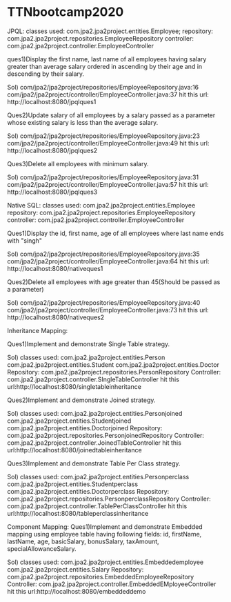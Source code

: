 # TTNbootcamp2020


JPQL: 
classes used: com.jpa2.jpa2project.entities.Employee; 
repository:  com.jpa2.jpa2project.repositories.EmployeeRepository 
controller:  com.jpa2.jpa2project.controller.EmployeeController

ques1)Display the first name, last name of all employees having salary greater than average salary ordered in ascending by their age and in descending by their salary. 

Sol) com/jpa2/jpa2project/repositories/EmployeeRepository.java:16 com/jpa2/jpa2project/controller/EmployeeController.java:37 hit this url: http://localhost:8080/jpqlques1

Ques2)Update salary of all employees by a salary passed as a parameter whose existing salary is less than the average salary. 

Sol) com/jpa2/jpa2project/repositories/EmployeeRepository.java:23 com/jpa2/jpa2project/controller/EmployeeController.java:49 hit this url: http://localhost:8080/jpqlques2

Ques3)Delete all employees with minimum salary. 

Sol) com/jpa2/jpa2project/repositories/EmployeeRepository.java:31 com/jpa2/jpa2project/controller/EmployeeController.java:57 hit this url: http://localhost:8080/jpqlques3

Native SQL: 
classes used: 
com.jpa2.jpa2project.entities.Employee 
repository: com.jpa2.jpa2project.repositories.EmployeeRepository 
controller: com.jpa2.jpa2project.controller.EmployeeController

Ques1)Display the id, first name, age of all employees where last name ends with "singh" 

Sol) com/jpa2/jpa2project/repositories/EmployeeRepository.java:35 com/jpa2/jpa2project/controller/EmployeeController.java:64 hit this url: http://localhost:8080/nativeques1

Ques2)Delete all employees with age greater than 45(Should be passed as a parameter) 

Sol) com/jpa2/jpa2project/repositories/EmployeeRepository.java:40 com/jpa2/jpa2project/controller/EmployeeController.java:73 hit this url: http://localhost:8080/nativeques2

Inheritance Mapping:

Ques1)Implement and demonstrate Single Table strategy. 

Sol) 
classes used: com.jpa2.jpa2project.entities.Person 
com.jpa2.jpa2project.entities.Student 
com.jpa2.jpa2project.entities.Doctor 
Repository: com.jpa2.jpa2project.repositories.PersonRepository 
Controller: com.jpa2.jpa2project.controller.SIngleTableController 
hit this url:http://localhost:8080/singletableinheritance

Ques2)Implement and demonstrate Joined strategy. 

Sol) 
classes used: com.jpa2.jpa2project.entities.Personjoined 
com.jpa2.jpa2project.entities.Studentjoined 
com.jpa2.jpa2project.entities.Doctorjoined 
Repository: com.jpa2.jpa2project.repositories.PersonjoinedRepository 
Controller: com.jpa2.jpa2project.controller.JoinedTableController 
hit this url:http://localhost:8080/joinedtableinheritance

Ques3)Implement and demonstrate Table Per Class strategy. 

Sol) 
classes used: com.jpa2.jpa2project.entities.Personperclass 
com.jpa2.jpa2project.entities.Studentperclass 
com.jpa2.jpa2project.entities.Doctorperclass 
Repository: com.jpa2.jpa2project.repositories.PersonperclassRepository 
Controller: com.jpa2.jpa2project.controller.TablePerClassController 
hit this url:http://localhost:8080/tableperclassinheritance

Component Mapping: 
Ques1)Implement and demonstrate Embedded mapping using employee table having following fields: id, firstName, lastName, age, basicSalary, bonusSalary, taxAmount, specialAllowanceSalary. 

Sol) 
classes used: com.jpa2.jpa2project.entities.Embeddedemployee 
com.jpa2.jpa2project.entities.Salary 
Repository: com.jpa2.jpa2project.repositories.EmbeddedEmployeeRepository 
Controller: com.jpa2.jpa2project.controller.EmbeddedEMployeeController 
hit this url:http://localhost:8080/embeddeddemo


